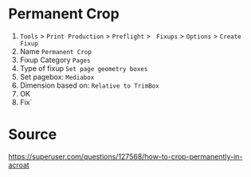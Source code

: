 # Permanent Crop

1.  `Tools` > `Print Production` > `Preflight` > ` Fixups` > `Options` > `Create Fixup`
1.  Name `Permanent Crop`
1.  Fixup Category `Pages`
1.  Type of fixup `Set page geometry boxes`
1.  Set pagebox: `Mediabox`
1.  Dimension based on: `Relative to TrimBox`
1.  OK
1.  Fix`

# Source

https://superuser.com/questions/127568/how-to-crop-permanently-in-acroat

